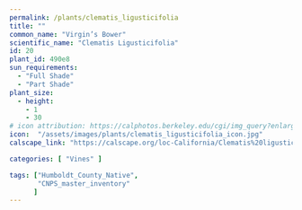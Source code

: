 ```yaml
---
permalink: /plants/clematis_ligusticifolia
title: ""
common_name: "Virgin’s Bower"
scientific_name: "Clematis Ligusticifolia"
id: 20
plant_id: 490e8
sun_requirements:
  - "Full Shade"
  - "Part Shade"
plant_size:
  - height: 
    - 1
    - 30
# icon attribution: https://calphotos.berkeley.edu/cgi/img_query?enlarge=0000+0000+0109+0860
icon:  "/assets/images/plants/clematis_ligusticifolia_icon.jpg"
calscape_link: "https://calscape.org/loc-California/Clematis%20ligusticifolia(%20)"

categories: [ "Vines" ]

tags: ["Humboldt_County_Native",
       "CNPS_master_inventory"
      ]
---
```


